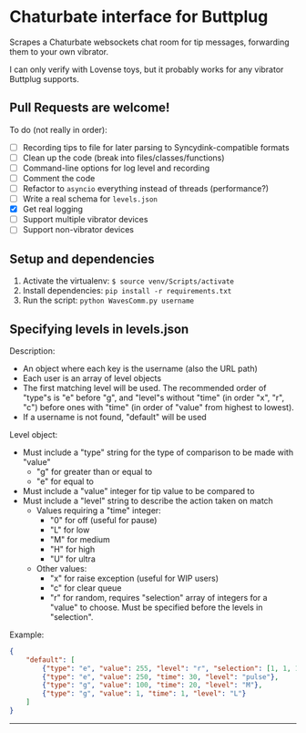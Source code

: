 # Chaturbate interface for Buttplug

Scrapes a Chaturbate websockets chat room for tip messages, forwarding them to your own vibrator.

I can only verify with Lovense toys, but it probably works for any vibrator Buttplug supports.

## Pull Requests are welcome!

To do (not really in order):

  - [ ] Recording tips to file for later parsing to Syncydink-compatible formats
  - [ ] Clean up the code (break into files/classes/functions)
  - [ ] Command-line options for log level and recording
  - [ ] Comment the code
  - [ ] Refactor to `asyncio` everything instead of threads (performance?)
  - [ ] Write a real schema for `levels.json`
  - [x] Get real logging
  - [ ] Support multiple vibrator devices
  - [ ] Support non-vibrator devices

## Setup and dependencies

1. Activate the virtualenv: `$ source venv/Scripts/activate`
2. Install dependencies: `pip install -r requirements.txt`
3. Run the script: `python WavesComm.py username`

## Specifying levels in levels.json

Description:

  - An object where each key is the username (also the URL path)
  - Each user is an array of level objects
  - The first matching level will be used. The recommended order of "type"s is "e" before "g", and "level"s without "time" (in order "x", "r", "c") before ones with "time" (in order of "value" from highest to lowest).
  - If a username is not found, "default" will be used

Level object:

  - Must include a "type" string for the type of comparison to be made with "value"
    - "g" for greater than or equal to
    - "e" for equal to
  - Must include a "value" integer for tip value to be compared to
  - Must include a "level" string to describe the action taken on match
    - Values requiring a "time" integer:
      - "0" for off (useful for pause)
      - "L" for low
      - "M" for medium
      - "H" for high
      - "U" for ultra
    - Other values:
      - "x" for raise exception (useful for WIP users)
      - "c" for clear queue
      - "r" for random, requires "selection" array of integers for a "value" to choose. Must be specified before the levels in "selection".

Example:

```json
{
    "default": [
        {"type": "e", "value": 255, "level": "r", "selection": [1, 1, 1, 100, 250]}
        {"type": "e", "value": 250, "time": 30, "level": "pulse"},
        {"type": "g", "value": 100, "time": 20, "level": "M"},
        {"type": "g", "value": 1, "time": 1, "level": "L"}
    ]
}
```
****
